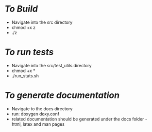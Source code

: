 # *To Build*

+ Navigate into the src directory
+ chmod +x z
+ ./z

# *To run tests*

+ Navigate into the src/test_utils directory
+ chmod +x *
+ ./run_stats.sh

# *To generate documentation*
+ Navigate to the docs directory
+ run: doxygen doxy.conf
+ related documentation should be generated under the docs folder - html, latex and man pages

